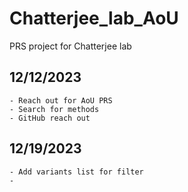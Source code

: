 # Chatterjee_lab_AoU
PRS project for Chatterjee lab

## 12/12/2023

    - Reach out for AoU PRS
    - Search for methods
    - GitHub reach out

## 12/19/2023
    
    - Add variants list for filter
    - 
